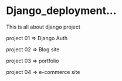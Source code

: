 # Django_deployment...

This is all about django project

project 01 => Django Auth

project 02 => Blog site

project 03 => portfolio

project 04 => e-commerce site
